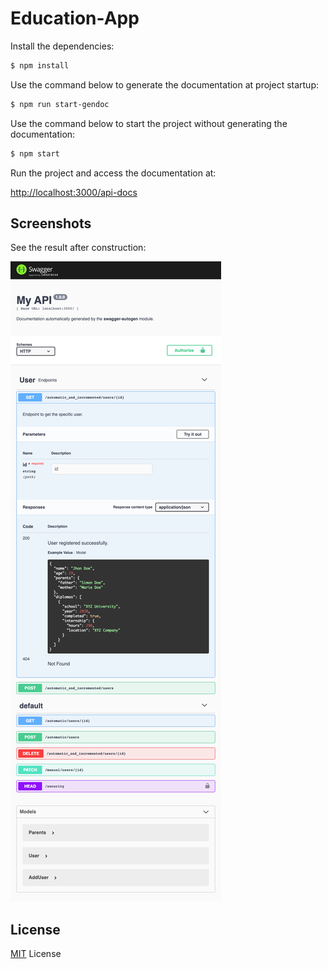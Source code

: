 # Education-App

Install the dependencies:

```bash
$ npm install
```

Use the command below to generate the documentation at project startup:

```bash
$ npm run start-gendoc
```

Use the command below to start the project without generating the documentation:

```bash
$ npm start
```

Run the project and access the documentation at:

[http://localhost:3000/api-docs](http://localhost:3000/api-docs)

## Screenshots
See the result after construction:

![](https://raw.githubusercontent.com/davibaltar/public-store/master/screen-swagger-autogen.png)


## License
[MIT](LICENSE) License